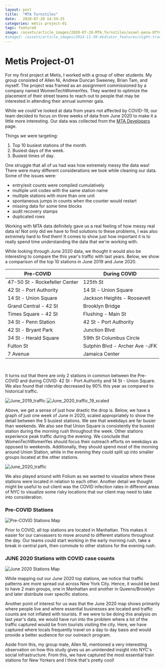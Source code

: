```yaml
---
layout: post
title:  "MTA Turnstiles"
date:   2020-07-20 14:34:25
categories: metis project-01
tags: featured
image: /assets/article_images/2020-07-20-MTA_Turnstiles/asael-pena-OfYuB4Aby1M-unsplash.jpg
#image2: /assets/article_images/2014-11-30-mediator_features/night-track-mobile.JPG
---
```

# Metis Project-01

For my first project at Metis, I worked with a group of other students. My group consisted of Allen Ni, Andrew Duncan Sweeney, Brian Tam, and myself. The project was framed as an assignment commissioned by a company named WomenTechWomenYes. They wanted to optimize the placement of their street teams to reach out to people that may be interested in attending their annual summer gala.  

While we could've looked at data from years not affected by COVID-19, our team decided to focus on three weeks of data from June 2020 to make it a little more interesting. Our data was collected from the [MTA Developers](http://web.mta.info/developers/turnstile.html) page.

Things we were targeting:
1. Top 10 busiest stations of the month.
2. Busiest days of the week.
3. Busiest times of day.

One struggle that all of us had was how extremely messy the data was! There were many different considerations we took while cleaning our data. Some of the issues were:

- entry/exit counts were compiled cumulatively
- multiple unit codes with the same station name
- multiple stations with more than one unit
- spontaneous jumps in counts when the counter would restart
- missing data for some time blocks
- audit recovery stamps
- duplicated rows

Working with MTA data definitely gave us a real feeling of how messy real data is! Not only did we have to find solutions to these problems, I was also extremely hard to find them! It comes to show just how important it is to really spend time understanding the data that we're working with.

While looking through June 2020 data, we thought it would also be interesting to compare the this year's traffic with last years. Below, we show a comparison of the top 10 stations in June 2019 and June 2020.

| Pre-COVID &nbsp; &nbsp; &nbsp; &nbsp;  | During COVID                      |
|----------------------------------------|-----------------------------------|
| 47-50 St - Rockefeller Center          | 125th St                          |
| 42 St - Port Authority                 | 14 St - Union Square              |
| 14 St - Union Square                   | Jackson Heights - Roosevelt       |
| Grand Central - 42 St                  | Brooklyn Bridge                   |
| Times Square - 42 St                   | Flushing - Main St                |
| 34 St - Penn Station                   | 42 St - Port Authority            |
| 42 St - Bryant Park                    | Junction Blvd                     |
| 34 St - Herald Square                  | 59th St Columbus Circle           |
| Fulton St                              | Sutphin Blvd - Archer Ave -JFK    |
| 7 Avenue                               | Jamaica Center                    |

<br />


It turns out that there are only 2 stations in common between the Pre-COVID and during COVID: 42 St - Port Authority and 14 St - Union Square. We also found that ridership decreased by 90% this year as compared to historical traffic.

![June_2019_traffic](/assets/article_images/2020-07-20-MTA_Turnstiles/0619_MTA_Traffic.png)
![June_2020_traffic_19_scaled](/assets/article_images/2020-07-20-MTA_Turnstiles/0620_MTA_Traffic_2019_scale.png)

Above, we get a sense of just how drastic the drop is.
Below, we have a graph of just one week of June in 2020, scaled appropriately to show the detail between the 5 busiest stations. We see that weekdays are far busier than weekends. We also see that Union Square is consistently the busiest station during the morning rush throughout the week. Other stations experience peak traffic during the evening. We conclude that WomenTechWomenYes should focus their outreach efforts on weekdays as opposed to weekends. Additionally, they should spend most of the morning around Union Station, while in the evening they could split up into smaller groups located at the other stations.

![June_2020_traffic](/assets/article_images/2020-07-20-MTA_Turnstiles/0619_MTA_Traffic.png)

We also played around with Folium as we wanted to visualize where these stations were located in relation to each other. Another detail we thought might be useful to out client was the COVID infection rates in different areas of NYC to visualize some risky locations that our client may need to take into consideration.

### Pre-COVID Stations
![Pre-COVID Stations Map](/assets/article_images/2020-07-20-MTA_Turnstiles/PreCovidMap.png)

Prior to COVID, all top stations are located in Manhattan.
This makes it easier for our canvassers to move around to different stations throughout the day. Our teams could start working in the early morning rush, take a break in central park, then commute to other stations for the evening rush.

### JUNE 2020 Stations with COVID case counts
![June 2020 Stations Map](/assets/article_images/2020-07-20-MTA_Turnstiles/june2020map.png)

While mapping out our June 2020 top stations, we notice that traffic patterns are more spread out across New York City. Hence, it would be best to have 2 main groups, one in Manhattan and another in Queens/Brooklyn and later distribute over specific stations.

Another point of interest for us was that the June 2020 map shows primarily where people live and where essential businesses are located and traffic counts are not inflated with tourists. If we were to be doing this analysis on last year's data, we would have run into the problem where a lot of the traffic captured would be from tourists visiting the city. Here, we have captured where locals frequently travel on a day to day basis and would provide a better audience for our outreach program.

Aside from this, my group mate, Allen Ni, mentioned a very interesting observation on how this study gives us an unintended insight into NYC's social infrastructure. From this, we have captured the most essential train stations for New Yorkers and I think that's pretty cool!
